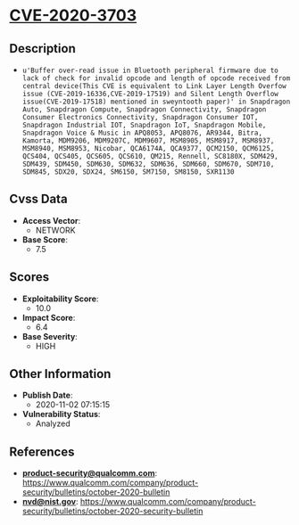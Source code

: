 
# [CVE-2020-3703](https://www.qualcomm.com/company/product-security/bulletins/october-2020-bulletin)

## Description

- `u'Buffer over-read issue in Bluetooth peripheral firmware due to lack of check for invalid opcode and length of opcode received from central device(This CVE is equivalent to Link Layer Length Overfow issue (CVE-2019-16336,CVE-2019-17519) and Silent Length Overflow issue(CVE-2019-17518) mentioned in sweyntooth paper)' in Snapdragon Auto, Snapdragon Compute, Snapdragon Connectivity, Snapdragon Consumer Electronics Connectivity, Snapdragon Consumer IOT, Snapdragon Industrial IOT, Snapdragon IoT, Snapdragon Mobile, Snapdragon Voice & Music in APQ8053, APQ8076, AR9344, Bitra, Kamorta, MDM9206, MDM9207C, MDM9607, MSM8905, MSM8917, MSM8937, MSM8940, MSM8953, Nicobar, QCA6174A, QCA9377, QCM2150, QCM6125, QCS404, QCS405, QCS605, QCS610, QM215, Rennell, SC8180X, SDM429, SDM439, SDM450, SDM630, SDM632, SDM636, SDM660, SDM670, SDM710, SDM845, SDX20, SDX24, SM6150, SM7150, SM8150, SXR1130`

## Cvss Data

- **Access Vector**:
  - NETWORK
- **Base Score**:
  - 7.5

## Scores

- **Exploitability Score**:
  - 10.0
- **Impact Score**:
  - 6.4
- **Base Severity**:
  - HIGH

## Other Information

- **Publish Date**:
  - 2020-11-02 07:15:15
- **Vulnerability Status**:
  - Analyzed

## References

- **product-security@qualcomm.com**: https://www.qualcomm.com/company/product-security/bulletins/october-2020-bulletin
- **nvd@nist.gov**: https://www.qualcomm.com/company/product-security/bulletins/october-2020-security-bulletin
